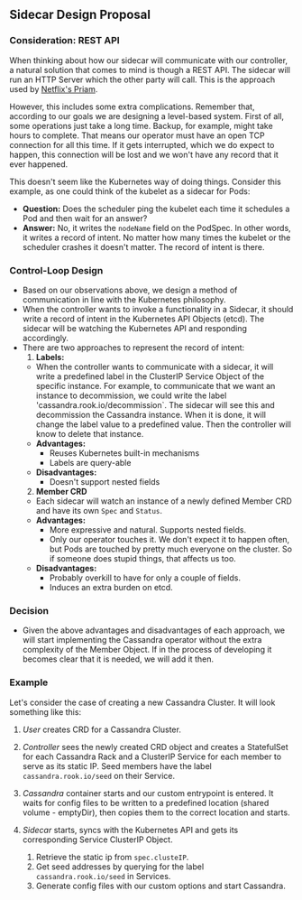 ## Sidecar Design Proposal

### Consideration: REST API

When thinking about how our sidecar will communicate with our controller, a natural solution that comes to mind is though a REST API. The sidecar will run an HTTP Server which the other party will call. This is the approach used by [Netflix's Priam](https://github.com/Netflix/priam/wiki).

However, this includes some extra complications. Remember that, according to our goals we are designing a level-based system.
First of all, some operations just take a long time. Backup, for example, might take hours to complete. 
That means our operator must have an open TCP connection for all this time. If it gets interrupted, which we do expect to happen, this connection will be lost and we won't have any record that it ever happened. 


This doesn't seem like the Kubernetes way of doing things. Consider this example, as one could think of the kubelet as a sidecar for Pods: 

* **Question:** Does the scheduler ping the kubelet each time it schedules a Pod and then wait for an answer? 
* **Answer:** No, it writes the `nodeName` field on the PodSpec. In other words, it writes a record of intent. No matter how many times the kubelet or the scheduler crashes it doesn't matter. The record of intent is there. 

### Control-Loop Design

* Based on our observations above, we design a method of communication in line with the Kubernetes philosophy.
* When the controller wants to invoke a functionality in a Sidecar, it should write a record of intent in the Kubernetes API Objects (etcd). The sidecar will be watching the Kubernetes API and responding accordingly.
* There are two approaches to represent the record of intent:
  1. **Labels:**
    * When the controller wants to communicate with a sidecar, it will write a predefined label in the ClusterIP Service Object of the specific instance. For example, to communicate that we want an instance to decommission, we could write the label 'cassandra.rook.io/decommission`. The sidecar will see this and decommission the Cassandra instance. When it is done, it will change the label value to a predefined value. Then the controller will know to delete that instance.
    * **Advantages:**
      * Reuses Kubernetes built-in mechanisms
      * Labels are query-able
    * **Disadvantages:** 
      * Doesn't support nested fields
  2. **Member CRD**
    * Each sidecar will watch an instance of a newly defined Member CRD and have its own `Spec` and `Status`.
    * **Advantages:**
      * More expressive and natural. Supports nested fields.
      * Only our operator touches it. We don't expect it to happen often, but Pods are touched by pretty much everyone on the cluster. So if someone does stupid things, that affects us too.
    * **Disadvantages:**
      * Probably overkill to have for only a couple of fields.
      * Induces an extra burden on etcd.

### Decision

* Given the above advantages and disadvantages of each approach, we will start implementing the Cassandra operator without the extra complexity of the Member Object. If in the process of developing it becomes clear that it is needed, we will add it then.

### Example

Let's consider the case of creating a new Cassandra Cluster. It will look something like this:


1. *User* creates CRD for a Cassandra Cluster.

2. *Controller* sees the newly created CRD object and creates a StatefulSet for each Cassandra Rack and a ClusterIP Service for each member to serve as its static IP. Seed members have the label `cassandra.rook.io/seed` on their Service.

3. *Cassandra* container starts and our custom entrypoint is entered. It waits for config files to be written to a predefined location (shared volume - emptyDir), then copies them to the correct location and starts. 

4. *Sidecar* starts, syncs with the Kubernetes API and gets its corresponding Service ClusterIP Object.
   1. Retrieve the static ip from `spec.clusteIP`.
   2. Get seed addresses by querying for the label `cassandra.rook.io/seed` in Services.
   3. Generate config files with our custom options and start Cassandra.


